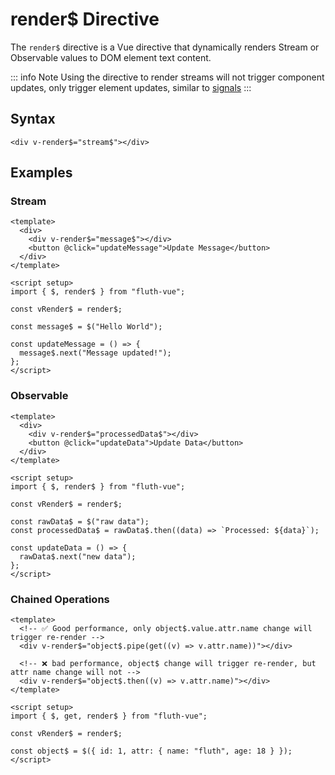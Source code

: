 # render$ Directive

The `render$` directive is a Vue directive that dynamically renders Stream or Observable values to DOM element text content.

::: info Note
Using the directive to render streams will not trigger component updates, only trigger element updates, similar to [signals](https://github.com/tc39/proposal-signals)
:::

## Syntax

```vue
<div v-render$="stream$"></div>
```

## Examples

### Stream

```vue
<template>
  <div>
    <div v-render$="message$"></div>
    <button @click="updateMessage">Update Message</button>
  </div>
</template>

<script setup>
import { $, render$ } from "fluth-vue";

const vRender$ = render$;

const message$ = $("Hello World");

const updateMessage = () => {
  message$.next("Message updated!");
};
</script>
```

### Observable

```vue
<template>
  <div>
    <div v-render$="processedData$"></div>
    <button @click="updateData">Update Data</button>
  </div>
</template>

<script setup>
import { $, render$ } from "fluth-vue";

const vRender$ = render$;

const rawData$ = $("raw data");
const processedData$ = rawData$.then((data) => `Processed: ${data}`);

const updateData = () => {
  rawData$.next("new data");
};
</script>
```

### Chained Operations

```vue
<template>
  <!-- ✅ Good performance, only object$.value.attr.name change will trigger re-render -->
  <div v-render$="object$.pipe(get((v) => v.attr.name))"></div>

  <!-- ❌ bad performance, object$ change will trigger re-render, but attr name change will not -->
  <div v-render$="object$.then((v) => v.attr.name)"></div>
</template>

<script setup>
import { $, get, render$ } from "fluth-vue";

const vRender$ = render$;

const object$ = $({ id: 1, attr: { name: "fluth", age: 18 } });
</script>
```
